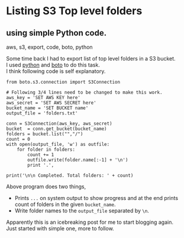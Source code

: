 # Listing S3 Top level folders
## using simple Python code.
aws, s3, export, code, boto, python

Some time back I had to export list of top level folders in a S3 bucket.  
I used [python](https://www.python.org/) and [boto](https://github.com/boto/boto3) to do this task.  
I think following code is self explanatory.  

	from boto.s3.connection import S3Connection

	# Following 3/4 lines need to be changed to make this work.
	aws_key = 'SET AWS KEY here'
	aws_secret = 'SET AWS SECRET here'
	bucket_name = 'SET BUCKET name'
	output_file = 'folders.txt'

	conn = S3Connection(aws_key, aws_secret)
	bucket  = conn.get_bucket(bucket_name)
	folders = bucket.list("","/")
	count = 0
	with open(output_file, 'w') as outfile:
		for folder in folders:
			count += 1
			outfile.write(folder.name[:-1] + '\n')
			print '.',
	
	print('\n\n Completed. Total folders: ' + count)

Above program does two things,

* Prints `...` on system output to show progress and at the end prints count of folders in the given `bucket_name`.
* Write folder names to the `output_file` separated by `\n`.

Apparently this is an icebreaking post for me to start blogging again.  
Just started with simple one, more to follow.

